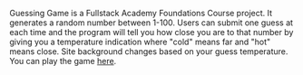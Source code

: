 Guessing Game is a Fullstack Academy Foundations Course project. It generates a random number between 1-100. Users can submit one guess at each time and the program will tell you how close you are to that number by giving you a temperature indication where "cold" means far and "hot" means close. Site background changes based on your guess temperature. You can play the game <a href="http://tmrvivian.github.io/GuessingGame/">here</a>.
